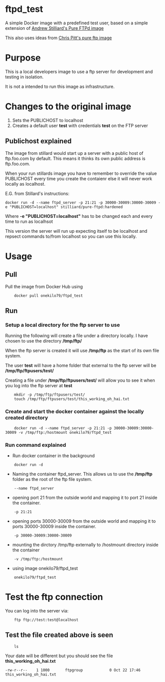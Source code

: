 # ftpd_test

A simple Docker image with a predefined test user, based on a simple extension of [Andrew Stilliard's Pure FTPd image](https://github.com/stilliard/docker-pure-ftpd)

This also uses ideas from [Chris Pitt's pure ftp image](https://github.com/thirstybear/ftpd_test)

# Purpose
This is a local developers image to use a ftp server for development and testing in isolation.

It is not a intended to run this image as infrastructure. 

# Changes to the original image

1. Sets the PUBLICHOST to localhost
1. Creates a default user **test** with credentials **test** on the FTP server

## Publichost explained

The image from stillard would start up a server with a public host of ftp.foo.com by default. This means it thinks its own public address is ftp.foo.com.  

When your run stillards image you have to remember to override the value PUBLICHOST every time you create the contaienr else it will never work locally as localhost.


E.G. from Stillard's instructions:

```
docker run -d --name ftpd_server -p 21:21 -p 30000-30009:30000-30009 -e "PUBLICHOST=localhost" stilliard/pure-ftpd:hardened
```

Where **-e "PUBLICHOST=localhost"** has to be changed each and every time to run as localhsot


This version the server will run up expecting itself to be localhost and repsect commands to/from localhost so you can use this locally.

# Usage


## Pull

Pull the image from Docker Hub using

```
	docker pull onekilo79/ftpd_test
```

## Run


### Setup a local directory for the ftp server to use

Running the following will create a file under a directory locally. I have chosen to use the directory **/tmp/ftp/** 

When the ftp server is created it will use **/tmp/ftp** as the start of its own file system.  

The user **test** will have a home folder that external to the ftp server will be **/tmp/ftp/ftpusers/test/**

Creating a file under **/tmp/ftp/ftpusers/test/** will allow you to see it when you log into the ftp server at **test**

```
	mkdir -p /tmp/ftp/ftpusers/test/
	touch /tmp/ftp/ftpusers/test/this_working_oh_hai.txt
```

### Create and start the docker container against the locally created directory


```
	docker run -d --name ftpd_server -p 21:21 -p 30000-30009:30000-30009 -v /tmp/ftp:/hostmount onekilo79/ftpd_test
```

### Run command explained

* Run docker container in the background 

```
	docker run -d 
```

* Naming the container ftpd_server. This allows us to use the **/tmp/ftp** folder as the root of the ftp file system. 

```
	--name ftpd_server 
```


* opening port 21 from the outside world and mapping it to port 21 inside the container.

```
	-p 21:21 
```

* opening ports 30000-30009 from the outside world and mapping it to ports 30000-30009 inside the container.

```
	-p 30000-30009:30000-30009 
```

* mounting the dirctory /tmp/ftp externally to /hostmount directory inside the container

```
	-v /tmp/ftp:/hostmount
```

* using image onekilo79/ftpd_test

```
	onekilo79/ftpd_test
```


# Test the ftp connection

You can log into the server via:

```
	ftp ftp://test:test@localhost
```

## Test the file created above is seen


```
	ls
```
Your date will be different but you should see the file **this_working_oh_hai.txt**

```
-rw-r--r--    1 1000       ftpgroup            0 Oct 22 17:46 this_working_oh_hai.txt
```